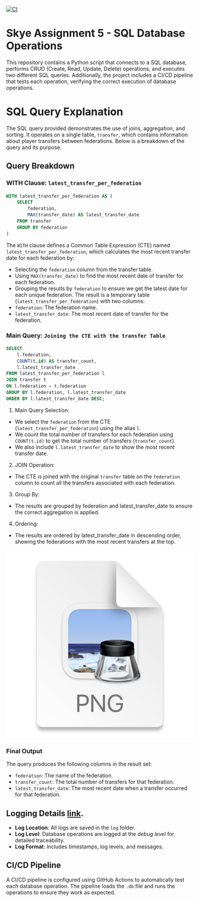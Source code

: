 [![CI](https://github.com/nogibjj/skye-assignment-6/actions/workflows/cicd.yml/badge.svg)](https://github.com/nogibjj/skye-assignment-6/actions/workflows/cicd.yml)
# Skye Assignment 5 - SQL Database Operations
This repository contains a Python script that connects to a SQL database, performs CRUD (Create, Read, Update, Delete) operations, and executes two different SQL queries. Additionally, the project includes a CI/CD pipeline that tests each operation, verifying the correct execution of database operations.

# SQL Query Explanation
The SQL query provided demonstrates the use of joins, aggregation, and sorting. It operates on a single table, `transfer`, which contains information about player transfers between federations. Below is a breakdown of the query and its purpose.

## Query Breakdown
### WITH Clause: ``latest_transfer_per_federation``
```sql
WITH latest_transfer_per_federation AS (
    SELECT 
        federation, 
        MAX(transfer_date) AS latest_transfer_date
    FROM transfer
    GROUP BY federation
)
```
The `WITH` clause defines a Common Table Expression (CTE) named `latest_transfer_per_federation`, which calculates the most recent transfer date for each federation by:
- Selecting the `federation` column from the transfer table.
- Using `MAX(transfer_date)` to find the most recent date of transfer for each federation.
- Grouping the results by `federation` to ensure we get the latest date for each unique federation.
The result is a temporary table (`latest_transfer_per_federation`) with two columns:
- `federation`: The federation name.
- `latest_transfer_date`: The most recent date of transfer for the federation.

### Main Query: ``Joining the CTE with the transfer Table``
```sql
SELECT 
    l.federation,
    COUNT(t.id) AS transfer_count,
    l.latest_transfer_date
FROM latest_transfer_per_federation l
JOIN transfer t
ON l.federation = t.federation
GROUP BY l.federation, l.latest_transfer_date
ORDER BY l.latest_transfer_date DESC;
```
1. Main Query Selection:
- We select the `federation` from the CTE (`latest_transfer_per_federation`) using the alias `l`.
- We count the total number of transfers for each federation using `COUNT(t.id)` to get the total number of transfers (`transfer_count`).
- We also include `l.latest_transfer_date` to show the most recent transfer date.
2. JOIN Operation:
- The CTE is joined with the original `transfer` table on the `federation` column to count all the transfers associated with each federation.
3. Group By:
- The results are grouped by federation and latest_transfer_date to ensure the correct aggregation is applied.
4. Ordering:
- The results are ordered by latest_transfer_date in descending order, showing the federations with the most recent transfers at the top.

![result_of_the_query](query_result.png)

### Final Output
The query produces the following columns in the result set:
- `federation`: The name of the federation.
- `transfer_count`: The total number of transfers for that federation.
- `latest_transfer_date`: The most recent date when a transfer occurred for that federation.

## Logging Details [link](https://github.com/nogibjj/skye-assignment-5/blob/main/log/database_log.log).
- **Log Location**: All logs are saved in the `log` folder. 
- **Log Level**: Database operations are logged at the _debug level_ for detailed traceability.
- **Log Format**: Includes timestamps, log levels, and messages.

## CI/CD Pipeline
A CI/CD pipeline is configured using GitHub Actions to automatically test each database operation. The pipeline loads the `.db` file and runs the operations to ensure they work as expected.
